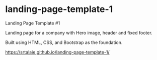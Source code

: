 # landing-page-template-1
Landing Page Template #1

Landing page for a company with Hero image, header and fixed footer.

Built using HTML, CSS, and Bootstrap as the foundation.

https://srtalaie.github.io/landing-page-template-1/
